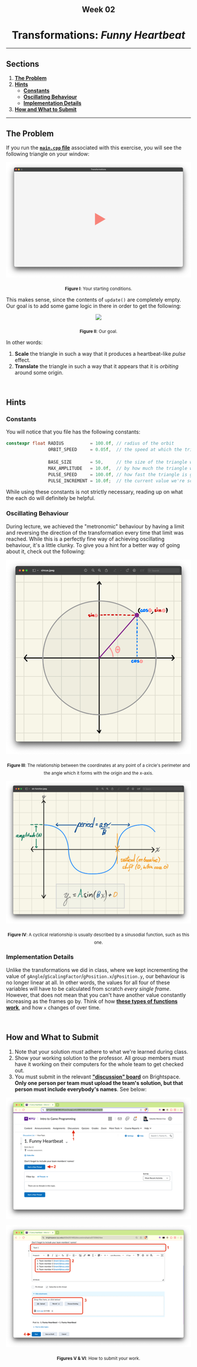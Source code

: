 <h2 align=center>Week 02</h2>

<h1 align=center>Transformations: <em>Funny Heartbeat</em></h1>

---

## Sections
1. [**The Problem**](#1)
2. [**Hints**](#2)
    - [**Constants**](#2-1)
    - [**Oscillating Behaviour**](#2-2)
    - [**Implementation Details**](#2-3)
3. [**How and What to Submit**](#3)

---

<a id="1"></a>

## The Problem

If you run the [**`main.cpp` file**](exercises/01-transformations/main.cpp) associated with this exercise, you will see the following triangle on your window:

<a id="fg-1"></a>

<p align=center>
    <img src="assets/start.png">
    </img>
</p>

<p align=center>
    <sub>
        <strong>Figure I</strong>: Your starting conditions.
    </sub>
</p>

This makes sense, since the contents of `update()` are completely empty. Our goal is to add some game logic in there in order to get the following:

<a id="fg-2"></a>

<p align=center>
    <img src="assets/final.gif">
    </img>
</p>

<p align=center>
    <sub>
        <strong>Figure II</strong>: Our goal.
    </sub>
</p>

In other words:

1. **Scale** the triangle in such a way that it produces a heartbeat-like _pulse_ effect.
2. **Translate** the triangle in such a way that it appears that it is _orbiting_ around some origin.

<br>

<a id="2"></a>

## Hints

<a id="2-1"></a>

### Constants

You will notice that you file has the following constants:

```c++
constexpr float RADIUS          = 100.0f, // radius of the orbit
                ORBIT_SPEED     = 0.05f,  // the speed at which the triangle will travel its orbit

                BASE_SIZE       = 50,     // the size of the triangle when it's not being scaled
                MAX_AMPLITUDE   = 10.0f,  // by how much the triangle will be expanding/contracting
                PULSE_SPEED     = 100.0f, // how fast the triangle is going to be "pulsing"
                PULSE_INCREMENT = 10.0f;  // the current value we're scaling by
```

While using these constants is not strictly necessary, reading up on what the each do will definitely be helpful.

<a id="2-2"></a>

### Oscillating Behaviour

During lecture, we achieved the "metronomic" behaviour by having a limit and reversing the direction of the transformation every time that limit was reached. While this is a perfectly fine way of achieving oscillating behaviour, it's a little clunky. To give you a hint for a better way of going about it, check out the following:

<a id="fg-3"></a>

<p align=center>
    <img src="assets/circus.png">
    </img>
</p>

<p align=center>
    <sub>
        <strong>Figure III</strong>: The relationship between the coordinates at any point of a circle's perimeter and the angle which it forms with the origin and the x-axis.
    </sub>
</p>

<a id="fg-4"></a>

<p align=center>
    <img src="assets/sin.png">
    </img>
</p>

<p align=center>
    <sub>
        <strong>Figure IV</strong>: A cyclical relationship is usually described by a sinusodial function, such as this one.
    </sub>
</p>

### Implementation Details

Unlike the transformations we did in class, where we kept incrementing the value of `gAngle`/`gScalingFactor`/`gPosition.x`/`gPosition.y`, our behaviour is no longer linear at all. In other words, the values for all four of these variables will have to be calculated from scratch _every single frame_. However, that does not mean that you can't have another value constantly increasing as the frames go by. Think of how [**these types of functions work**](#fg-4), and how `x` changes of over time.

<br>

<a id="3"></a>

## How and What to Submit

1. Note that your solution _must_ adhere to what we're learned during class.
2. Show your working solution to the professor. All group members must have it working on their computers for the whole team to get checked out.
3. You must submit in the relevant [**"discussion" board**](https://brightspace.nyu.edu/d2l/le/501465/discussions/List?dst=1) on Brightspace. **Only one person per team must upload the team's solution, but that person must include everybody's names**. See below:

<a id="fg-5"></a>

<p align=center>
    <img src="assets/submit1.png">
    </img>
</p>

<a id="fg-6"></a>

<p align=center>
    <img src="assets/submit2.png">
    </img>
</p>

<p align=center>
    <sub>
        <strong>Figures V & VI</strong>: How to submit your work.
    </sub>
</p>